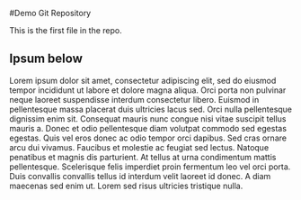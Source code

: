 #Demo Git Repository

This is the first file in the repo.

## Ipsum below

Lorem ipsum dolor sit amet, consectetur adipiscing elit, sed do eiusmod tempor incididunt ut labore et dolore magna aliqua. Orci porta non pulvinar neque laoreet suspendisse interdum consectetur libero. Euismod in pellentesque massa placerat duis ultricies lacus sed. Orci nulla pellentesque dignissim enim sit. Consequat mauris nunc congue nisi vitae suscipit tellus mauris a. Donec et odio pellentesque diam volutpat commodo sed egestas egestas. Quis vel eros donec ac odio tempor orci dapibus. Sed cras ornare arcu dui vivamus. Faucibus et molestie ac feugiat sed lectus. Natoque penatibus et magnis dis parturient. At tellus at urna condimentum mattis pellentesque. Scelerisque felis imperdiet proin fermentum leo vel orci porta. Duis convallis convallis tellus id interdum velit laoreet id donec. A diam maecenas sed enim ut. Lorem sed risus ultricies tristique nulla.